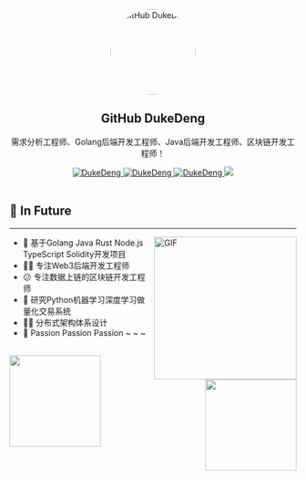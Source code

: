 <!--
 * @Author: DukeDeng
 * @LastEditors: DukeDeng
 * @email: 1806242240@qq.com
 * @github: https://github.com/DukeDeng
 * @Date: 2022-01-07 18:18:32
 * @LastEditTime: 2022-01-07 18:26:21
 * @Description: Modify here please
-->

<p align="center">
 <img width="150px" style="border-radius: 75px" src="https://avatars.githubusercontent.com/u/18650165?s=400&u=20ff8027db58461cb2d8e15c3b5be3b5ff522be2&v=4" align="center" alt="GitHub DukeDeng" />
 <h2 align="center">GitHub DukeDeng</h2>
 <p align="center">需求分析工程师、Golang后端开发工程师、Java后端开发工程师、区块链开发工程师！</p>
</p>

[comment]: <> (https://github.com/anuraghazra/github-readme-stats/blob/master/docs/readme_cn.md)

  <p align="center">
    <a href="https://github.com/DukeDeng">
      <img alt="DukeDeng" src="https://img.shields.io/badge/Golang-6.5%E5%B9%B4-brightgreen?style=flat&logo=goalng" />
    </a>  
    <a href="https://github.com/DukeDeng">
      <img alt="DukeDeng" src="https://img.shields.io/badge/Java-3.5%E5%B9%B4-brightgreen?style=flat&logo=java" />
    </a>    
    <a href="https://github.com/DukeDeng">
      <img alt="DukeDeng" src="https://img.shields.io/badge/Solidity-3%E5%B9%B4-blueviolet?style=flat&logo=solidity" />
    </a>
    <a href="https://github.com/DukeDeng">
      <img src="https://img.shields.io/badge/Node-1%E5%B9%B4-blue?style=flat&logo=node" />
    </a>
    <br />
    <br />
  </p>

[comment]: <> (https://www.shields.io/category/size)

## 📝 In Future

----

<img align="right" alt="GIF" width="250px" src="https://i.pinimg.com/originals/e4/26/70/e426702edf874b181aced1e2fa5c6cde.gif" />

- 🚧 基于Golang Java Rust Node.js TypeScript Solidity开发项目
- 🤦‍♂️ 专注Web3后端开发工程师
- 😕 专注数据上链的区块链开发工程师
- 🤔 研究Python机器学习深度学习做量化交易系统
- 🐱‍🏍 分布式架构体系设计
- 👻 Passion Passion Passion ~ ~ ~

<br />
<div>
  <a href="https://github.com/DukeDeng"> 
    <img align="left" height="160px" src="https://github-readme-stats.vercel.app/api?username=DukeDeng&show_icons=true&theme=gotham" />
  </a>
  <a href="https://github.com/DukeDeng"> 
    <img align="right"  height="160px" src="https://github-readme-stats.vercel.app/api/top-langs/?username=DukeDeng&show_icons=true&layout=compact&theme=gotham"/>
  </a>
</div>
<br />